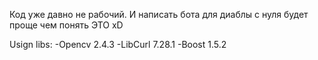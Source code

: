 Код уже давно не рабочий. И написать бота для диаблы с нуля будет проще чем понять ЭТО xD

Usign libs:
-Opencv 2.4.3
-LibCurl 7.28.1
-Boost 1.5.2
